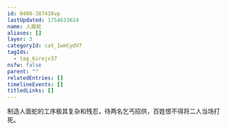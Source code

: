 ```yaml
---
id: 0408-387410vp
lastUpdated: 1754633624
name: 人面蛇
aliases: []
layer: 3
categoryId: cat_1wmCydV7
tagIds:
  - tag_6irejv37
nsfw: false
parent: ""
relatedEntries: []
timelineEvents: []
titledLinks: []
---
```


制造人面蛇的工序极其复杂和残忍，待两名乞丐招供，百姓恨不得将二人当场打死。